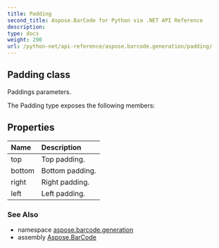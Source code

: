 ```yaml
---
title: Padding
second_title: Aspose.BarCode for Python via .NET API Reference
description: 
type: docs
weight: 290
url: /python-net/api-reference/aspose.barcode.generation/padding/
---
```


## Padding class

Paddings parameters.

The Padding type exposes the following members:
## Properties
| Name | Description |
| :- | :- |
|top|Top padding.|
|bottom|Bottom padding.|
|right|Right padding.|
|left|Left padding.|

### See Also

* namespace [aspose.barcode.generation](/barcode/python-net/api-reference/aspose.barcode.generation/)
* assembly [Aspose.BarCode](/barcode/python-net/api-reference/)

